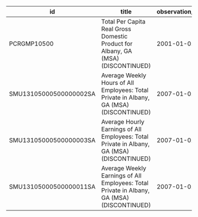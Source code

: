 | id                     | title                                                                                      | observation_start   | observation_end   |
|------------------------|--------------------------------------------------------------------------------------------|---------------------|-------------------|
| PCRGMP10500            | Total Per Capita Real Gross Domestic Product for Albany, GA (MSA) (DISCONTINUED)           | 2001-01-01          | 2017-01-01        |
| SMU13105000500000002SA | Average Weekly Hours of All Employees: Total Private in Albany, GA (MSA) (DISCONTINUED)    | 2007-01-01          | 2022-03-01        |
| SMU13105000500000003SA | Average Hourly Earnings of All Employees: Total Private in Albany, GA (MSA) (DISCONTINUED) | 2007-01-01          | 2022-03-01        |
| SMU13105000500000011SA | Average Weekly Earnings of All Employees: Total Private in Albany, GA (MSA) (DISCONTINUED) | 2007-01-01          | 2022-03-01        |
